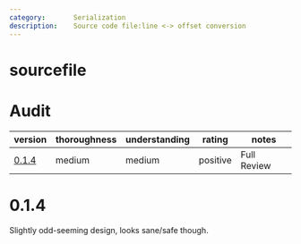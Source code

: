 ```yaml
---
category:       Serialization
description:    Source code file:line <-> offset conversion
---
```


# sourcefile

# Audit

| version   | thoroughness | understanding | rating | notes |
| --------- | ------------ | ------------- | ------ | ----- |
| [0.1.4]   | medium | medium | positive | Full Review

[0.1.4]: #014

# 0.1.4

Slightly odd-seeming design, looks sane/safe though.
